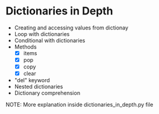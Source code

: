 # Dictionaries in Depth

- Creating and accessing values from dictionay
- Loop with dictionaries
- Conditional with dictionaries
- Methods
  - [x] items
  - [x] pop
  - [x] copy
  - [x] clear
- "del" keyword
- Nested dictionaries
- Dictionary comprehension

NOTE: More explanation inside dictionaries_in_depth.py file
